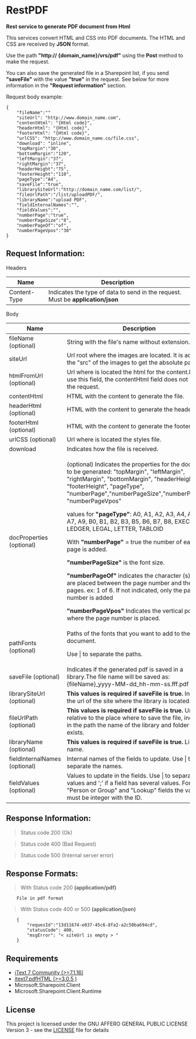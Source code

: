 # RestPDF

**Rest service to generate PDF document from Html**

This services convert HTML and CSS into PDF documents. The HTML and CSS are received by **JSON** format.

Use the path **"http:// {domain_name}/vrs/pdf"** using the **Post** method to make the request.

You can also save the generated file in a Sharepoint list, if you send **"saveFile"** with the value **"true"** in the request. See below for more information in the **"Request information"** section.

Request body example:
```
{
    "fileName":""
    "siteUrl": "http://www.domain_name.com",
    "contentHtml": "{Html code}",
    "headerHtml": "{Html code}",
    "footerHtml": "{Html code}",
    "urlCSS": "http://www.domain_name.co/file.css",
    "download": "inline",
    "topMargin":"30",
    "bottomMargin":"120",
    "leftMargin":"37",
    "rightMargin":"37",
    "headerHeight":"75",
    "footerHeight":"110",
    "pageType":"A4",
    "saveFile":"true",
    "librarySiteUrl":"http://domain_name.com/list/",
    "fileUrlPath":"/list/uploadPDF/",
    "libraryName":"upload PDF",
    "fieldInternalNames":"",
    "fieldValues":"",
    "numberPage":"true",
    "numberPageSize":"8",
    "numberPageOf":"of",
    "numberPageVpos":"30"
}
```
## Request Information:
Headers

| Name  |  Description |
|-------|--------------|
|  Content-Type |  Indicates the type of data to send in the request. Must be **application/json** |


Body		

| Name  |  Description |
|-------|--------------|
|fileName (optional)|String with the file's name without extension.|
|siteUrl|Url root where the images are located. It is added to the "src" of the images to get the absolute path.|
|htmlFromUrl (optional)|Url where is located the html for the content.If you use this field, the contentHtml field does not use in the request.|
|contentHtml|HTML with the content to generate the file.|
|headerHtml (optional)|HTML with the content to generate the header.|
|footerHtml (optional)|HTML with the content to generate the footer.|
|urlCSS (optional)|Url where is located the styles file.|
|download|Indicates how the file is received.|
|docProperties (optional)|<p>(optional) Indicates the properties for the document to be generated: "topMargin", "leftMargin", "rightMargin", "bottomMargin", "headerHeight", "footerHeight", "pageType", "numberPage","numberPageSize","numberPageOf", "numberPageVpos"<p>values for **"pageType"**: A0, A1, A2, A3, A4, A5, A6, A7, A9, B0, B1, B2, B3, B5, B6, B7, B8, EXECUTIVE, LEDGER, LEGAL, LETTER, TABLOID</p><p>With **"numberPage"** = true the number of each page is added.</p><p>**"numberPageSize"** is the font size.</p><p>**"numberPageOf"** indicates the character (s) that are placed between the page number and the total pages. ex: 1 of 6. If not indicated, only the page number is added</p><p>**"numberPageVpos"** Indicates the vertical position where the page number is placed.</p>|
|pathFonts (optional)|Paths of the fonts that you want to add to the document.<p>Use &#124; to separate the paths.</p>|
|saveFile (optional)|Indicates if the generated pdf is saved in a library.The file name will be saved as:{fileName}_yyyy-MM-dd_hh-mm-ss.fff.pdf|
|librarySiteUrl (optional)|**This values is required if saveFile is true.** Indicates the url of the site where the library is located.|
|fileUrlPath (optional)|**This values is required if saveFile is true.** Url relative to the place where to save the file, including in the path the name of the library and folder if it exists.|
|libraryName (optional)|**This values is required if saveFile is true.** Library name.|
|fieldInternalNames (optional)|Internal names of the fields to update. Use &#124; to separate the names.|
|fieldValues (optional)|Values to update in the fields. Use &#124; to separate the values and ';' if a field has several values. For "Person or Group" and "Lookup" fields the values must be integer with the ID.|


## Response Information:

>Status code 200 (Ok)

>Status code 400 (Bad Request)

>Status code 500 (Internal server error)

## Response Formats:

> With Status code 200 **(application/pdf)**
```
    File in pdf format
```

> With Status code 400 or 500 **(application/json)**
```
    {
        "requesId":"13d11674-e037-45c6-8fa2-a2c50ba694cd",
        "statusCode": 400,
        "msgError": "< siteUrl is empty > "
    }
```


## Requirements
* [iText 7 Community (>=7.1.16)](https://www.nuget.org/packages/itext7/)
* [itext7.pdfHTML (>=3.0.5 )](https://www.nuget.org/packages/itext7.pdfhtml/)
* Microsoft.Sharepoint.Client
* Microsoft.Sharepoint.Client.Runtime

## License
This project is licensed under the GNU AFFERO GENERAL PUBLIC LICENSE Version 3 - see the [LICENSE](LICENSE) file for details